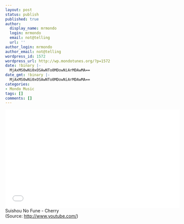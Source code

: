 ```yaml
---
layout: post
status: publish
published: true
author:
  display_name: mrmondo
  login: mrmondo
  email: not@telling
  url: ''
author_login: mrmondo
author_email: not@telling
wordpress_id: 1572
wordpress_url: http://wp.mondotunes.org/?p=1572
date: !binary |-
  MjAxMS0wNi0xOSAwNTo0MDowNiArMDAwMA==
date_gmt: !binary |-
  MjAxMS0wNi0xOSAwNTo0MDowNiArMDAwMA==
categories:
- Mondo Music
tags: []
comments: []
---
```

<iframe width="560" height="315" src="//www.youtube.com/embed/EX92w6AC0xo" frameborder="0"> </iframe>
Suishou No Fune - Cherry
<div class="attribution">(<span>Source:</span> <a href="http://www.youtube.com/">http://www.youtube.com/</a>)</div>
